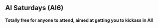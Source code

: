 ## AI Saturdays (AI6)

#### Totally free for anyone to attend, aimed at getting you to kickass in AI!
